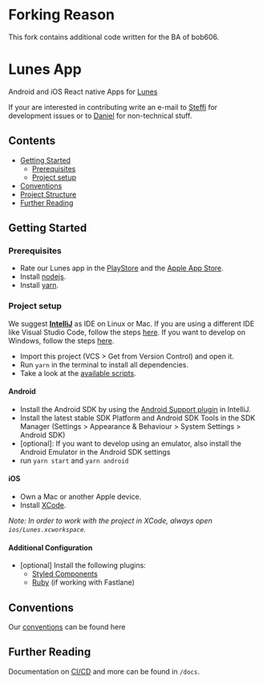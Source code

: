 # Forking Reason
This fork contains additional code written for the BA of bob606. 

# Lunes App

Android and iOS React native Apps for [Lunes](https://lunes.app)

If your are interested in contributing write an e-mail to [Steffi](mailto:metzger@integreat-app.de) for development issues or to [Daniel](mailto:info@lunes.app) for non-technical stuff.

## Contents

- [Getting Started](#getting-started)
  - [Prerequisites](#prerequisites)
  - [Project setup](#project-setup)
- [Conventions](#contributing)
- [Project Structure](#project-structure)
- [Further Reading](#further-reading)

## Getting Started

### Prerequisites

- Rate our Lunes app in the [PlayStore](https://play.google.com/store/apps/details?id=app.lunes)
  and the [Apple App Store](https://apps.apple.com/de/app/lunes/id1562834995).
- Install [nodejs](https://nodejs.org/).
- Install [yarn](https://yarnpkg.com/).

### Project setup

We suggest **[IntelliJ](https://www.jetbrains.com/idea/)** as IDE on Linux or Mac.
If you are using a different IDE like Visual Studio Code, follow the steps [here](./docs/vscode.md).
If you want to develop on Windows, follow the steps [here](./docs/setup-windows-android-emulator.md).

- Import this project (VCS > Get from Version Control) and open it.
- Run `yarn` in the terminal to install all dependencies.
- Take a look at the [available scripts](package.json).

#### Android

- Install the Android SDK by using the [Android Support plugin](https://plugins.jetbrains.com/plugin/1792-android-support) in IntelliJ.
- Install the latest stable SDK Platform and Android SDK Tools in the SDK Manager (Settings > Appearance & Behaviour > System Settings > Android SDK)
- \[optional\]: If you want to develop using an emulator, also install the Android Emulator in the Android SDK settings
- run `yarn start` and `yarn android`

#### iOS

- Own a Mac or another Apple device.
- Install [XCode](https://developer.apple.com/xcode/).

_Note: In order to work with the project in XCode, always open `ios/Lunes.xcworkspace`._

#### Additional Configuration

- [optional] Install the following plugins:
  - [Styled Components](https://plugins.jetbrains.com/plugin/9997-styled-components--styled-jsx/)
  - [Ruby](https://plugins.jetbrains.com/plugin/1293-ruby) (if working with Fastlane)

## Conventions

Our [conventions](docs/conventions.md) can be found here

## Further Reading

Documentation on [CI/CD](docs/cicd.md) and more can be found in `/docs`.
